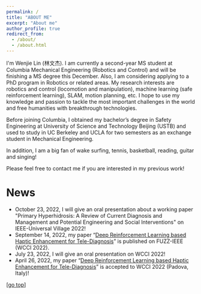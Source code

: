 ```yaml
---
permalink: /
title: "ABOUT ME"
excerpt: "About me"
author_profile: true
redirect_from: 
  - /about/
  - /about.html
---
```


I'm Wenjie Lin (林文杰). I am currently a second-year MS student at Columbia Mechanical Engineering (Robotics and Control) and will be finishing a MS degree this December. Also, I am considering applying to a PhD program in Robotics or related areas. My research interests are robotics and control (locomotion and manipulation), machine learning (safe reinforcement learning), SLAM, motion planning, etc. I hope to use my knowledge and passion to tackle the most important challenges in the world and free humanities with breakthrough technologies.

Before joining Columbia, I obtained my bachelor’s degree in Safety Engineering at University of Science and Technology Beijing (USTB) and used to study in UC Berkeley and UCLA for two semesters as an exchange student in Mechanical Engineering. 

In addition, I am a big fan of wake surfing, tennis, basketball, reading, guitar and singing!

Please feel free to contact me if you are interested in my previous work!

News
===  
* October 23, 2022, I will give an oral presentation about a working paper "Primary Hyperhidrosis: A Review of Current Diagnosis and Management and Potential Engineering and Social Interventions" on IEEE-Universal Village 2022!
* September 14, 2022, my paper “[Deep Reinforcement Learning based Haptic Enhancement for Tele-Diagnosis](https://ieeexplore.ieee.org/abstract/document/9882866)” is published on FUZZ-IEEE (WCCI 2022).
* July 23, 2022, I will give an oral presentation on WCCI 2022!
* April 26, 2022, my paper “[Deep Reinforcement Learning based Haptic Enhancement for Tele-Diagnosis](https://ieeexplore.ieee.org/abstract/document/9882866)” is accepted to WCCI 2022 (Padova, Italy)!



[[go top](https://wenjielin-michael.github.io/)]  
